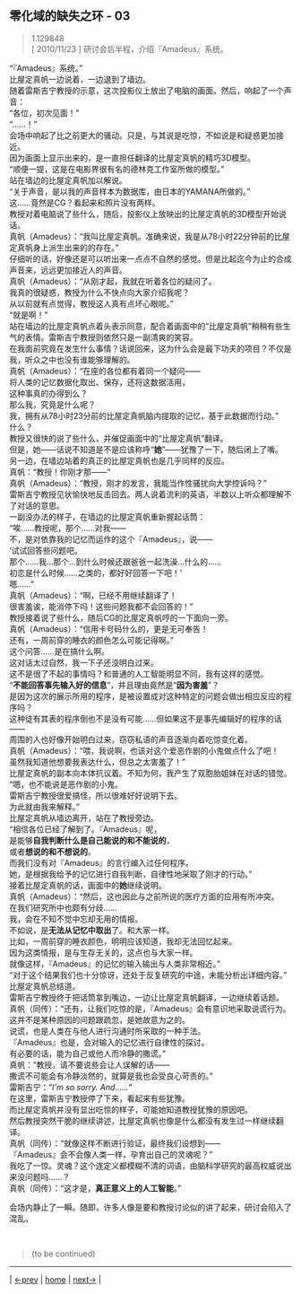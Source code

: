 ## 零化域的缺失之环 - 03
> 1.129848  
> [ 2010/11/23 ] 研讨会后半程，介绍『Amadeus』系统。  

“『Amadeus』系统。”  
比屋定真帆一边说着，一边退到了墙边。  
随着雷斯吉宁教授的示意，这次投影仪上放出了电脑的画面。然后，响起了一个声音：  
“各位，初次见面！”  
“……！”  
会场中响起了比之前更大的骚动。只是，与其说是吃惊，不如说是和疑惑更加接近。  
因为画面上显示出来的，是一直担任翻译的比屋定真帆的精巧3D模型。  
“顺便一提，这是在电影界很有名的德林克工作室所做的模型。”  
站在墙边的比屋定真帆加以解说。  
“关于声音，是以我的声音样本为数据库，由日本的YAMANA所做的。”  
这……竟然是CG？看起来和照片没有两样。  
教授对着电脑说了些什么，随后，投影仪上放映出的比屋定真帆的3D模型开始说话。  
真帆（Amadeus）：“我叫比屋定真帆。准确来说，我是从78小时22分钟前的比屋定真帆身上派生出来的的存在。”  
仔细听的话，好像还是可以听出来一点点不自然的感觉。但是比起迄今为止的合成声音来，远远更加接近人的声音。  
真帆（Amadeus）：“从刚才起，我就在听着各位的疑问了。  
 我真的很疑惑，教授为什么不快点向大家介绍我呢？  
 从以前就有点觉得，教授这人真有点坏心眼呢。”  
“就是啊！”   
站在墙边的比屋定真帆点着头表示同意，配合着画面中的“比屋定真帆”稍稍有些生气的表情。雷斯吉宁教授则依然只是一副清爽的笑容。  
在我面前究竟在发生什么事情？话说回来，这为什么会是最下功夫的项目？不仅是我，听众之中也没有谁能够理解的。  
真帆（Amadeus）：“在座的各位都有着同一个疑问——  
 将人类的记忆数据化取出、保存，还将这数据活用，  
 这种事真的办得到么？  
 那么我，究竟是什么呢？  
 我，拥有从78小时23分前的比屋定真帆脑内提取的记忆，基于此数据而行动。”  
什么？  
教授又很快的说了些什么，并催促画面中的“比屋定真帆”翻译。  
但是，她——话说不知道是不是应该称呼“**她**”——犹豫了一下，随后闭上了嘴。  
另一边，在墙边站着的真正的比屋定真帆也是几乎同样的反应。  
真帆：“教授！你刚才那——”  
真帆（Amadeus）：“教授，刚才的发言，我能当作性骚扰向大学控诉吗？”  
雷斯吉宁教授见状愉快地反击回去。两人说着流利的英语，半数以上听众都理解不了对话的意思。  
一副没办法的样子，在墙边的比屋定真帆重新握起话筒：  
“唉……教授呢，那个……对我——  
 不，是对依靠我的记忆而运作的这个『Amadeus』，说——  
 ‘试试回答些问题吧。  
 那个……我…那个…到什么时候还跟爸爸一起洗澡…什么的……  
 初恋是什么时候……之类的，都好好回答一下吧！’  
 嗯……”  
真帆（Amadeus）：“啊，已经不用继续翻译了！  
 很害羞诶，能消停下吗！这些问题我都不会回答的！”  
教授接着说了些什么，随后CG的比屋定真帆哼的一下面向一旁。  
真帆（Amadeus）：“信用卡号码什么的，更是无可奉告！  
 还有，一周前穿的睡衣的颜色怎么可能记得啊。”  
这个问答……是在搞什么啊。  
这对话太过自然，我一下子还没明白过来。  
这不是很了不起的事情吗？和普通的人工智能明显不同，我有这样的感觉。  
“**不能回答事先输入好的信息**”，并且理由竟然是“**因为害羞**”？  
是因为这次的展示所用的程序，是被设置成对这种特定的问题会做出相应反应的程序吗？  
这种徒有其表的程序倒也不是没有可能……但如果这不是事先编辑好的程序的话——  
周围的人也好像开始明白过来，窃窃私语的声音逐渐向着吃惊变化着。  
真帆（Amadeus）：“喂，我说啊，也该对这个爱恶作剧的小鬼做点什么了吧！  
 虽然我知道他想要我表达什么，但总之太害羞了！”  
比屋定真帆的副本向本体抗议着。不知为何，我产生了双胞胎姐妹在对话的错觉。  
“嗯，也不能说是恶作剧的小鬼。  
 雷斯吉宁教授很爱搞怪，所以很难好好说明下去。  
 为此就由我来解释。”  
比屋定真帆从墙边离开，站在了教授旁边。  
“相信各位已经了解到了。『Amadeus』呢，  
 是能够**自我判断什么是自己能说的和不能说的**，  
 或者**想说的和不想说的**。  
 而我们没有对『Amadeus』的言行编入过任何程序。  
 她，是根据我给予的记忆进行自我判断，自律性地采取了刚才的行动。”  
接着比屋定真帆的话，画面中的**她**继续说明。  
真帆（Amadeus）：“然后，这也因此与之前所说的医疗方面的应用有所冲突。  
 在我们研究所中也颇有分歧……  
 我，会在不知不觉中忘却无用的情报。  
 不如说，是**无法从记忆中取出**了。和大家一样。  
 比如，一周前穿的睡衣颜色，明明应该知道，我却无法回忆起来。  
 因为这类情报，是与生存无关的，这点也与大家一样。  
 就像这样，『Amadeus』的记忆的输入输出与人类非常相近。”  
“对于这个结果我们也十分惊讶，还处于反复研究的中途，未能分析出详细内容。”  
比屋定真帆总结道。  
雷斯吉宁教授终于把话筒拿到嘴边，一边让比屋定真帆翻译，一边继续着话题。  
真帆（同传）：“还有，让我们吃惊的是，『Amadeus』会有意识地采取说谎行为。  
 这并不是某种原因的问题跟疏忽，是她故意为之的。  
 说谎，也是人类在与他人进行沟通时所采取的一种手法。  
 『Amadeus』也是，会对输入的记忆进行自律性的探讨。  
 有必要的话，能为自己或他人而冷静的撒谎。”  
真帆：“教授，请不要说些会让人误解的话——  
 撒谎不可能会有冷静淡然的，就算是我也会受良心苛责的。”  
雷斯吉宁：“*I'm so sorry. And……*”  
在这里，雷斯吉宁教授停了下来，看起来有些犹豫。  
而比屋定真帆并没有显出吃惊的样子，可能她知道教授犹豫的原因吧。  
然后教授突然干脆的继续讲述，比屋定真帆也像是什么都没有发生过一样继续翻译。  
真帆（同传）：“就像这样不断进行验证，最终我们设想到——  
 『Amadeus』会不会像人类一样，孕育出自己的灵魂呢？”  
我吃了一惊。灵魂？这个连定义都模糊不清的词语，由脑科学研究的最高权威说出来没问题吗……？  
真帆（同传）：“这才是，**真正意义上的人工智能**。”  

会场内静止了一瞬。随即，许多人像是要和教授讨论似的讲了起来，研讨会陷入了混乱。  


<br/>

> (to be continued)
---

| [←prev](./0002) | [home](../../) | [next→](./0004) |
